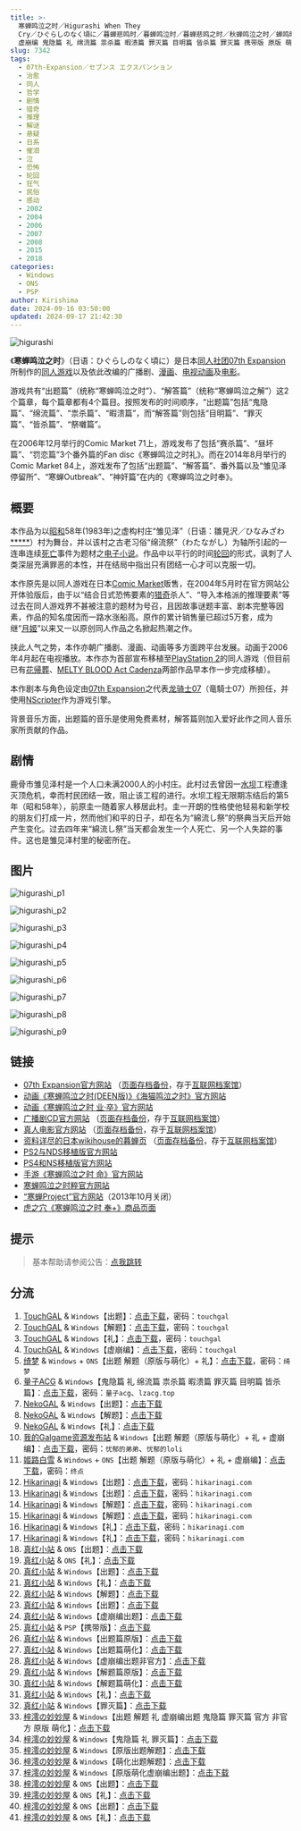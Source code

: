 ```yaml
---
title: >-
  寒蝉鸣泣之时／Higurashi When They
  Cry／ひぐらしのなく頃に／暮蝉悲鸣时／暮蝉鸣泣时／暮蝉悲鸣之时／秋蝉鸣泣之时／蝉鸣时分／蝉鸣之时／蜩鸣之时／寒蝉鸣泣时／蝉在叫人坏掉／出题 解题 礼
  虚崩编 鬼隐篇 礼 绵流篇 祟杀篇 暇溃篇 罪灭篇 目明篇 皆杀篇 罪灭篇 携带版 原版 萌化版
slug: 7342
tags:
  - 07th-Expansion／セブンス エクスパンション
  - 治愈
  - 同人
  - 哲学
  - 剧情
  - 猎奇
  - 推理
  - 解谜
  - 悬疑
  - 日系
  - 催泪
  - 泣
  - 恐怖
  - 轮回
  - 狂气
  - 民俗
  - 感动
  - 2002
  - 2004
  - 2006
  - 2007
  - 2008
  - 2015
  - 2018
categories:
  - Windows
  - ONS
  - PSP
author: Kirishima
date: 2024-09-16 03:50:00
updated: 2024-09-17 21:42:30
---
```


![higurashi](https://static.saop.cc/vns/img/higurashi.webp)

《**寒蝉鸣泣之时**》（日语：ひぐらしのなく頃に）是日本[同人社团](https://zh.wikipedia.org/wiki/同人社團)[07th Expansion](https://zh.wikipedia.org/wiki/07th_Expansion)所制作的[同人游戏](https://zh.wikipedia.org/wiki/同人遊戲)以及依此改编的广播剧、[漫画](https://zh.wikipedia.org/wiki/漫畫)、[电视动画](https://zh.wikipedia.org/wiki/電視動畫)及[电影](https://zh.wikipedia.org/wiki/電影)。

<!-- more -->

游戏共有“出题篇”（统称“寒蝉鸣泣之时”）、“解答篇”（统称“寒蝉鸣泣之解”）这2个篇章，每个篇章都有4个篇目。按照发布的时间顺序，“出题篇”包括“鬼隐篇”、“绵流篇”、“祟杀篇”、“暇溃篇”，而“解答篇”则包括“目明篇”、“罪灭篇”、“皆杀篇”、“祭囃篇”。

在2006年12月举行的Comic Market 71上，游戏发布了包括“赛杀篇”、“昼坏篇”、“罚恋篇”3个番外篇的Fan disc《寒蝉鸣泣之时礼》。而在2014年8月举行的Comic Market 84上，游戏发布了包括“出题篇”、“解答篇”、番外篇以及“雏见泽停留所”、“寒蝉Outbreak”、“神奸篇”在内的《寒蝉鸣泣之时奉》。

## 概要

本作品为以[昭和](https://zh.wikipedia.org/wiki/昭和)58年(1983年)之虚构村庄“雏见泽”（日语：雛見沢／ひなみざわ[*****](https://ja.wikipedia.org/wiki/雛見沢)）村为舞台，并以该村之古老习俗“绵流祭”（わたながし）为轴所引起的一连串连续[死亡](https://zh.wikipedia.org/wiki/死亡)事件为题材之[电子小说](https://zh.wikipedia.org/wiki/電子小說)。作品中以平行的时间[轮回](https://zh.wikipedia.org/wiki/輪迴)的形式，讽刺了人类深层充满罪恶的本性，并在结局中指出只有团结一心才可以克服一切。

本作原先是以同人游戏在日本[Comic Market](https://zh.wikipedia.org/wiki/Comic_Market)贩售，在2004年5月时在官方网站公开体验版后，由于以“结合日式恐怖要素的[猎奇](https://zh.wikipedia.org/wiki/獵奇)杀人”、“导入本格派的推理要素”等过去在同人游戏界不甚被注意的题材为号召，且因故事谜题丰富、剧本完整等因素，作品的知名度因而一路水涨船高。原作的累计销售量已超过5万套，成为继“[月姬](https://zh.wikipedia.org/wiki/月姬)”以来又一以原创同人作品之名掀起热潮之作。

挟此人气之势，本作亦朝广播剧、漫画、动画等多方面跨平台发展。动画于2006年4月起在电视播放。本作亦为首部宣布移植至[PlayStation 2](https://zh.wikipedia.org/wiki/PlayStation_2)的同人游戏（但目前已有[花帰葬](https://zh.wikipedia.org/wiki/花帰葬)、[MELTY BLOOD Act Cadenza](https://zh.wikipedia.org/wiki/MELTY_BLOOD)两部作品早本作一步完成移植）。

本作剧本与角色设定由[07th Expansion](https://zh.wikipedia.org/wiki/07th_Expansion)之代表[龙骑士07](https://zh.wikipedia.org/wiki/龍騎士07)（竜騎士07）所担任，并使用[NScripter](https://zh.wikipedia.org/wiki/NScripter)作为游戏引擎。

背景音乐方面，出题篇的音乐是使用免费素材，解答篇则加入爱好此作之同人音乐家所贡献的作品。

## 剧情

鹿骨市雏见泽村是一个人口未满2000人的小村庄。此村过去曾因一[水坝](https://zh.wikipedia.org/wiki/水壩)工程遭逢灭顶危机，幸而村民团结一致，阻止该工程的进行。水坝工程无限期冻结后的第5年（昭和58年），前原圭一随着家人移居此村。圭一开朗的性格使他轻易和新学校的朋友们打成一片，然而他们和平的日子，却在名为“綿流し祭”的祭典当天后开始产生变化。过去四年来“綿流し祭”当天都会发生一个人死亡、另一个人失踪的事件。这也是雏见泽村里的秘密所在。

## 图片

![higurashi_p1](https://static.saop.cc/vns/img/higurashi_p1.webp)

![higurashi_p2](https://static.saop.cc/vns/img/higurashi_p2.webp)

![higurashi_p3](https://static.saop.cc/vns/img/higurashi_p3.webp)

![higurashi_p4](https://static.saop.cc/vns/img/higurashi_p4.webp)

![higurashi_p5](https://static.saop.cc/vns/img/higurashi_p5.webp)

![higurashi_p6](https://static.saop.cc/vns/img/higurashi_p6.webp)

![higurashi_p7](https://static.saop.cc/vns/img/higurashi_p7.webp)

![higurashi_p8](https://static.saop.cc/vns/img/higurashi_p8.webp)

![higurashi_p9](https://static.saop.cc/vns/img/higurashi_p9.webp)

## 链接

- [07th Expansion官方网站](http://07th-expansion.net/) （[页面存档备份](https://web.archive.org/web/20120213175255/http://07th-expansion.net/)，存于[互联网档案馆](https://zh.wikipedia.org/wiki/互联网档案馆)）
- [动画《寒蝉鸣泣之时(DEEN版)》《海猫鸣泣之时》官方网站](http://oyashirosama.com/web/)
- [动画《寒蝉鸣泣之时 业·卒》官方网站](https://higurashianime.com/)
- [广播剧CD官方网站](http://higurashi-cd.com/) （[页面存档备份](https://web.archive.org/web/20060719063113/http://higurashi-cd.com/)，存于[互联网档案馆](https://zh.wikipedia.org/wiki/互联网档案馆)）
- [真人电影官方网站](http://www.higurashi-movie.com/) （[页面存档备份](https://web.archive.org/web/20071205231811/http://www.higurashi-movie.com/)，存于[互联网档案馆](https://zh.wikipedia.org/wiki/互联网档案馆)）
- [资料详尽的日本wikihouse的暮蝉页](http://www.wikihouse.com/higurasi/index.php) （[页面存档备份](https://web.archive.org/web/20061109181022/http://www.wikihouse.com/higurasi/index.php)，存于[互联网档案馆](https://zh.wikipedia.org/wiki/互联网档案馆)）
- [PS2与NDS移植版官方网站](https://web.archive.org/web/20101006145836/http://higu.biz/)
- [PS4和NS移植版官方网站](http://www.entergram.co.jp/higurashihou)
- [手游《寒蝉鸣泣之时 命》官方网站](https://higurashi-mei.com/)
- [寒蝉鸣泣之时粹官方网站](https://web.archive.org/web/20150906194549/http://www.kaga-create.co.jp/higurashisui/)
- [“寒蝉Project”官方网站](http://www.higurashi-pj.jp/)（2013年10月关闭）
- [虎之穴《寒蝉鸣泣之时 奉+》商品页面](https://ecs.toranoana.jp/tora/ec/cit/pages/all/item/2021/12/23/00001/)

## 提示

> 基本帮助请参阅公告：[点我跳转](/)

## 分流

1. [TouchGAL](https://www.touchgal.us/) & `Windows`【出题】：[点击下载](https://pan.touchgal.net/s/q52OIb)，密码：`touchgal`
2. [TouchGAL](https://www.touchgal.us/) & `Windows`【解题】：[点击下载](https://pan.touchgal.net/s/kgjQcg)，密码：`touchgal`
3. [TouchGAL](https://www.touchgal.us/) & `Windows`【礼】：[点击下载](https://pan.touchgal.net/s/nGboiY)，密码：`touchgal`
4. [TouchGAL](https://www.touchgal.us/) & `Windows`【虚崩编】：[点击下载](https://pan.touchgal.net/s/BJBNsw)，密码：`touchgal`
5. [绮梦](https://acgs.one/) & `Windows` + `ONS`【出题 解题（原版与萌化）+ 礼】：[点击下载](https://game.acgs.one/game/230.html)，密码：`绮梦`
6. [量子ACG](https://lzacg.org/) & `Windows`【鬼隐篇 礼 绵流篇 祟杀篇 暇溃篇 罪灭篇 目明篇 皆杀篇】：[点击下载](https://lzacg.org/7104)，密码：`量子acg`、`lzacg.top`
7. [NekoGAL](https://www.nekogal.com/) & `Windows`【出题】：[点击下载](https://pan.nekogal.top/s/72ncw)
8. [NekoGAL](https://www.nekogal.com/) & `Windows`【解题】：[点击下载](https://pan.nekogal.top/s/XRnUJ)
9. [NekoGAL](https://www.nekogal.com/) & `Windows`【礼】：[点击下载](https://pan.nekogal.top/s/mp2Cn)
10. [我的Galgame资源发布站](https://www.ttloli.com/) & `Windows`【出题 解题（原版与萌化）+ 礼 + 虚崩编】：[点击下载](https://www.ttloli.com/hanchanmingqizhishi.html)，密码：`忧郁的弟弟`、`忧郁的loli`
11. [姬路白雪](https://jlbx.xyz/) & `Windows` + `ONS`【出题 解题（原版与萌化）+ 礼 + 虚崩编】：[点击下载](https://pan.jlbx.xyz/?s=%E5%AF%92%E8%9D%89%E9%B8%A3%E6%B3%A3%E4%B9%8B%E6%97%B6)，密码：`终点`
12. [Hikarinagi](https://www.hikarinagi.net/) & `Windows`【出题】：[点击下载](https://pan.yurari.moe/s/mnGTK)，密码：`hikarinagi.com`
13. [Hikarinagi](https://www.hikarinagi.net/) & `Windows`【出题】：[点击下载](https://pan.yurari.moe/s/n2ptq)，密码：`hikarinagi.com`
14. [Hikarinagi](https://www.hikarinagi.net/) & `Windows`【解题】：[点击下载](https://pan.yurari.moe/s/no7tq)，密码：`hikarinagi.com`
15. [Hikarinagi](https://www.hikarinagi.net/) & `Windows`【解题】：[点击下载](https://pan.yurari.moe/s/m13IK)，密码：`hikarinagi.com`
16. [Hikarinagi](https://www.hikarinagi.net/) & `Windows`【礼】：[点击下载](https://pan.yurari.moe/s/o0XhL)，密码：`hikarinagi.com`
17. [Hikarinagi](https://www.hikarinagi.net/) & `Windows`【礼】：[点击下载](https://pan.yurari.moe/s/lZ1U5)，密码：`hikarinagi.com`
18. [真红小站](https://www.shinnku.com/) & `ONS`【出题】：[点击下载](https://www.shinnku.com/api/download/0/ons/%E5%AF%92%E8%9D%89%E9%B8%A3%E6%B3%A3%E4%B9%8B%E6%97%B6.zip)
19. [真红小站](https://www.shinnku.com/) & `ONS`【礼】：[点击下载](https://www.shinnku.com/api/download/0/ons/%E5%AF%92%E8%9D%89%E9%B8%A3%E6%B3%A3%E4%B9%8B%E6%97%B6%E7%A4%BC.zip)
20. [真红小站](https://www.shinnku.com/) & `Windows`【出题】：[点击下载](https://www.shinnku.com/api/download/0/win/%E5%AF%92%E8%9D%89%E9%B8%A3%E6%B3%A3%E4%B9%8B%E6%97%B6%20%E5%87%BA%E9%A2%98%E7%AF%87.7z)
21. [真红小站](https://www.shinnku.com/) & `Windows`【礼】：[点击下载](https://www.shinnku.com/api/download/0/win/%E5%AF%92%E8%9D%89%E9%B8%A3%E6%B3%A3%E4%B9%8B%E6%97%B6%20%E7%A4%BC.7z)
22. [真红小站](https://www.shinnku.com/) & `Windows`【解题】：[点击下载](https://www.shinnku.com/api/download/0/win/%E5%AF%92%E8%9D%89%E9%B8%A3%E6%B3%A3%E4%B9%8B%E6%97%B6%20%E8%A7%A3.7z)
23. [真红小站](https://www.shinnku.com/) & `Windows`【出题】：[点击下载](https://www.shinnku.com/api/download/0/win/%E5%AF%92%E8%9D%89%E9%B8%A3%E6%B3%A3%E4%B9%8B%E6%97%B6.7z)
24. [真红小站](https://www.shinnku.com/) & `Windows`【虚崩编出题】：[点击下载](https://www.shinnku.com/api/download/0/win/%E5%AF%92%E8%9D%89%E9%B8%A3%E6%B3%A3%E4%B9%8B%E6%97%B6%E8%99%9A%E5%B4%A9%E7%BC%96%E5%87%BA%E9%A2%98.7z)
25. [真红小站](https://www.shinnku.com/) & `PSP`【携带版】：[点击下载](https://www.shinnku.com/api/download/psp/pspch/101-200/%E5%AF%92%E8%9D%89%E9%B8%A3%E6%B3%A3%E4%B9%8B%E6%97%B6%20%E6%90%BA%E5%B8%A6%E7%89%88%20[%E7%AE%80][CG%E6%B1%89%E5%8C%96%E7%BB%84]/1663%20-%20%E5%AF%92%E8%9D%89%E9%B8%A3%E6%B3%A3%E4%B9%8B%E6%97%B6%20%E6%90%BA%E5%B8%A6%E7%89%88%20[%E7%AE%80]%20[CG%E6%B1%89%E5%8C%96%E7%BB%84].iso)
26. [真红小站](https://www.shinnku.com/) & `Windows`【出题篇原版】：[点击下载](https://www.shinnku.com/api/download/zd/0001-0500/[040813][07th%20Expansion]%20%E5%AF%92%E8%9D%89%E9%B8%A3%E6%B3%A3%E4%B9%8B%E6%97%B6%C2%B7%E5%87%BA%E9%A2%98%E7%AF%87%EF%BC%88%E5%8E%9F%E7%89%88%EF%BC%89.rar)
27. [真红小站](https://www.shinnku.com/) & `Windows`【出题篇萌化】：[点击下载](https://www.shinnku.com/api/download/zd/0001-0500/[040813][07th%20Expansion]%20%E5%AF%92%E8%9D%89%E9%B8%A3%E6%B3%A3%E4%B9%8B%E6%97%B6%C2%B7%E5%87%BA%E9%A2%98%E7%AF%87%EF%BC%88%E8%90%8C%E5%8C%96%E7%89%88%EF%BC%89.rar)
28. [真红小站](https://www.shinnku.com/) & `Windows`【虚崩编出题非官方】：[点击下载](https://www.shinnku.com/api/download/zd/0001-0500/[050914][07th%20Expansion]%20%E5%AF%92%E8%9D%89%E9%B8%A3%E6%B3%A3%E4%B9%8B%E6%97%B6%E8%99%9A%E5%B4%A9%E7%BC%96%E5%87%BA%E9%A2%98%EF%BC%88%E9%9D%9E%E5%AE%98%E6%96%B9%EF%BC%89.rar)
29. [真红小站](https://www.shinnku.com/) & `Windows`【解题篇原版】：[点击下载](https://www.shinnku.com/api/download/zd/0001-0500/[060813][07th%20Expansion]%20%E5%AF%92%E8%9D%89%E9%B8%A3%E6%B3%A3%E4%B9%8B%E6%97%B6%C2%B7%E8%A7%A3%E9%A2%98%E7%AF%87%EF%BC%88%E5%8E%9F%E7%89%88%EF%BC%89.rar)
30. [真红小站](https://www.shinnku.com/) & `Windows`【解题篇萌化】：[点击下载](https://www.shinnku.com/api/download/zd/0001-0500/[060813][07th%20Expansion]%20%E5%AF%92%E8%9D%89%E9%B8%A3%E6%B3%A3%E4%B9%8B%E6%97%B6%C2%B7%E8%A7%A3%E9%A2%98%E7%AF%87%EF%BC%88%E8%90%8C%E5%8C%96%E7%89%88%EF%BC%89.rar)
31. [真红小站](https://www.shinnku.com/) & `Windows`【礼】：[点击下载](https://www.shinnku.com/api/download/zd/0001-0500/[061231][07th%20Expansion]%20%E5%AF%92%E8%9D%89%E9%B8%A3%E6%B3%A3%E4%B9%8B%E6%97%B6%C2%B7%E7%A4%BC.rar)
32. [真红小站](https://www.shinnku.com/) & `Windows`【罪灭篇】：[点击下载](https://www.shinnku.com/api/download/zd/1001-1500/[180615][07th%20Expansion]%20%E5%AF%92%E8%9D%89%E9%B8%A3%E6%B3%A3%E4%B9%8B%E6%97%B6%E2%80%9B%EF%BC%9A%E7%BD%AA%E7%81%AD%E7%AF%87.rar)
33. [梓澪の妙妙屋](https://zi0.cc/) & `Windows`【出题 解题 礼 虚崩编出题 鬼隐篇 罪灭篇 官方 非官方 原版 萌化】：[点击下载](https://zi0.cc/%60%E3%80%90%E5%90%88%E9%9B%86%E7%B3%BB%E5%88%97%E3%80%91/%E6%B1%89%E5%8C%96galgame%E4%BC%9A%E7%A4%BE%E5%90%88%E9%9B%86/%E6%B1%89%E5%8C%96%E4%BC%9A%E7%A4%BE%E5%90%88%E9%9B%86%E9%83%A8%E5%88%86%20part1/07th%20Expansion/%E6%B1%89%E5%8C%96%E7%89%88)
34. [梓澪の妙妙屋](https://zi0.cc/) & `Windows`【鬼隐篇 礼 罪灭篇】：[点击下载](https://zi0.cc/.%E3%80%90%E5%A4%8F%E9%A3%8E%E3%80%91/.%E3%80%90%E5%A4%8F%E9%A3%8E-1%E3%80%91/AVG%EF%BC%88%E8%A7%86%E8%A7%89%E5%B0%8F%E8%AF%B4%EF%BC%89/%E3%80%90PC%E3%80%91/%E3%80%90PC%E3%80%91%E5%AF%92%E8%9D%89%E9%B8%A3%E6%B3%A3%E4%B9%8B%E6%97%B6?from=search)
35. [梓澪の妙妙屋](https://zi0.cc/) & `Windows`【原版出题解题】：[点击下载](https://zi0.cc/.%E3%80%90%E5%A4%8F%E9%A3%8E%E3%80%91/.%E3%80%90%E5%A4%8F%E9%A3%8E-1%E3%80%91/AVG%EF%BC%88%E8%A7%86%E8%A7%89%E5%B0%8F%E8%AF%B4%EF%BC%89/%E3%80%90PC%E3%80%91/%E3%80%90PC%E3%80%91%E3%80%90%E5%8E%9F%E7%89%88%E3%80%91%E5%AF%92%E8%9D%89%E9%B8%A3%E6%B3%A3%E4%B9%8B%E6%97%B6?from=search)
36. [梓澪の妙妙屋](https://zi0.cc/) & `Windows`【萌化出题解题】：[点击下载](https://zi0.cc/.%E3%80%90%E5%A4%8F%E9%A3%8E%E3%80%91/.%E3%80%90%E5%A4%8F%E9%A3%8E-1%E3%80%91/AVG%EF%BC%88%E8%A7%86%E8%A7%89%E5%B0%8F%E8%AF%B4%EF%BC%89/%E3%80%90PC%E3%80%91/%E3%80%90PC%E3%80%91%E3%80%90%E8%90%8C%E5%8C%96%E3%80%91%E5%AF%92%E8%9D%89%E9%B8%A3%E6%B3%A3%E4%B9%8B%E6%97%B6?from=search)
37. [梓澪の妙妙屋](https://zi0.cc/) & `Windows`【原版萌化虚崩编出题】：[点击下载](https://zi0.cc/.%E3%80%90%E5%A4%8F%E9%A3%8E%E3%80%91/.%E3%80%90%E5%A4%8F%E9%A3%8E-1%E3%80%91/AVG%EF%BC%88%E8%A7%86%E8%A7%89%E5%B0%8F%E8%AF%B4%EF%BC%89/.%E5%85%B6%E4%BB%96/%E3%80%90PC%E3%80%91%E3%80%90%E5%8E%9F-%E8%90%8C%E3%80%91%E5%AF%92%E8%9D%89%E9%B8%A3%E6%B3%A3%E4%B9%8B%E6%97%B6%E8%99%9A%E5%B4%A9%E7%BC%96%E5%87%BA%E9%A2%98.7z?from=search)
38. [梓澪の妙妙屋](https://zi0.cc/) & `ONS`【出题】：[点击下载](https://zi0.cc/.%E3%80%90%E5%A4%8F%E9%A3%8E%E3%80%91/.%E3%80%90%E5%A4%8F%E9%A3%8E-1%E3%80%91/%E5%AE%89%E5%8D%93/ONS/%E3%80%90ONS%E3%80%91%E5%AF%92%E8%9D%89%E9%B8%A3%E6%B3%A3%E4%B9%8B%E6%97%B6.7z?from=search)
39. [梓澪の妙妙屋](https://zi0.cc/) & `ONS`【礼】：[点击下载](https://zi0.cc/.%E3%80%90%E5%A4%8F%E9%A3%8E%E3%80%91/.%E3%80%90%E5%A4%8F%E9%A3%8E-1%E3%80%91/%E5%AE%89%E5%8D%93/ONS/%E3%80%90ONS%E3%80%91%E5%AF%92%E8%9D%89%E9%B8%A3%E6%B3%A3%E4%B9%8B%E6%97%B6%E7%A4%BC.7z?from=search)
40. [梓澪の妙妙屋](https://zi0.cc/) & `ONS`【出题】：[点击下载](https://zi0.cc/d/%60%E3%80%90%E5%BD%92%20%E6%A1%A3%E3%80%91/%E3%80%90ONS%E5%90%88%E9%9B%86%E3%80%91/%5B07th%20Expansion%5D%E5%AF%92%E8%9D%89%E9%B8%A3%E6%B3%A3%E4%B9%8B%E6%97%B6.7z?sign=4s3YEe2OjetOWEBVe8Y7qzv6qRA6_biggqcTuxBY7Y8=:0)
41. [梓澪の妙妙屋](https://zi0.cc/) & `ONS`【礼】：[点击下载](https://zi0.cc/d/%60%E3%80%90%E5%BD%92%20%E6%A1%A3%E3%80%91/%E3%80%90ONS%E5%90%88%E9%9B%86%E3%80%91/%5B07th%20Expansion%5D%E5%AF%92%E8%9D%89%E9%B8%A3%E6%B3%A3%E4%B9%8B%E6%97%B6%E7%A4%BC.7z?sign=uUGQU-8R72nSj86KN8sPhXnBg6tkEsyQr2vUvfqC8XQ=:0)
